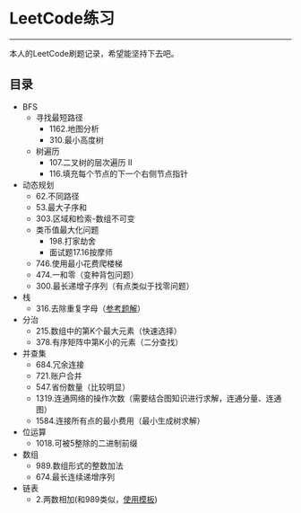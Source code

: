 # LeetCode练习
***
本人的LeetCode刷题记录，希望能坚持下去吧。
## 目录
* BFS
    * 寻找最短路径
        * 1162.地图分析
        * 310.最小高度树
    * 树遍历
        * 107.二叉树的层次遍历 II
		* 116.填充每个节点的下一个右侧节点指针
* 动态规划
    * 62.不同路径
    * 53.最大子序和
    * 303.区域和检索-数组不可变
    * 类币值最大化问题
	    * 198.打家劫舍
		* 面试题17.16按摩师
	* 746.使用最小花费爬楼梯
	* 474.一和零（变种背包问题）
	* 300.最长递增子序列（有点类似于找零问题）
* 栈
	* 316.去除重复字母（[参考题解](https://leetcode-cn.com/problems/remove-duplicate-letters/solution/kan-wan-bao-hui-chao-ji-xiang-xi-si-lu-y-25bu/)）
* 分治
	* 215.数组中的第K个最大元素（快速选择）
	* 378.有序矩阵中第K小的元素（二分查找）
* 并查集
	* 684.冗余连接
	* 721.账户合并
	* 547.省份数量（比较明显）
	* 1319.连通网络的操作次数（需要结合图知识进行求解，连通分量、连通图）
	* 1584.连接所有点的最小费用（最小生成树求解）
* 位运算
	* 1018.可被5整除的二进制前缀
* 数组
	* 989.数组形式的整数加法
	* 674.最长连续递增序列
* 链表
	* 2.两数相加(和989类似，[使用模板](https://leetcode-cn.com/problems/add-to-array-form-of-integer/solution/989-ji-zhu-zhe-ge-jia-fa-mo-ban-miao-sha-8y9r/))


